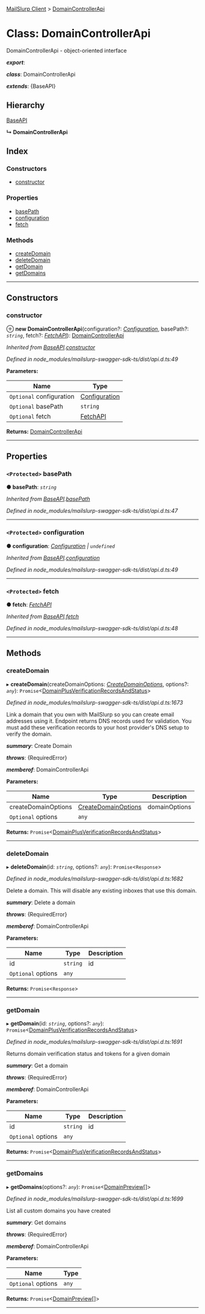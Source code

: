 [MailSlurp Client](../README.md) > [DomainControllerApi](../classes/domaincontrollerapi.md)

# Class: DomainControllerApi

DomainControllerApi - object-oriented interface

*__export__*: 

*__class__*: DomainControllerApi

*__extends__*: {BaseAPI}

## Hierarchy

 [BaseAPI](baseapi.md)

**↳ DomainControllerApi**

## Index

### Constructors

* [constructor](domaincontrollerapi.md#constructor)

### Properties

* [basePath](domaincontrollerapi.md#basepath)
* [configuration](domaincontrollerapi.md#configuration)
* [fetch](domaincontrollerapi.md#fetch)

### Methods

* [createDomain](domaincontrollerapi.md#createdomain)
* [deleteDomain](domaincontrollerapi.md#deletedomain)
* [getDomain](domaincontrollerapi.md#getdomain)
* [getDomains](domaincontrollerapi.md#getdomains)

---

## Constructors

<a id="constructor"></a>

###  constructor

⊕ **new DomainControllerApi**(configuration?: *[Configuration](configuration.md)*, basePath?: *`string`*, fetch?: *[FetchAPI](../interfaces/fetchapi.md)*): [DomainControllerApi](domaincontrollerapi.md)

*Inherited from [BaseAPI](baseapi.md).[constructor](baseapi.md#constructor)*

*Defined in node_modules/mailslurp-swagger-sdk-ts/dist/api.d.ts:49*

**Parameters:**

| Name | Type |
| ------ | ------ |
| `Optional` configuration | [Configuration](configuration.md) |
| `Optional` basePath | `string` |
| `Optional` fetch | [FetchAPI](../interfaces/fetchapi.md) |

**Returns:** [DomainControllerApi](domaincontrollerapi.md)

___

## Properties

<a id="basepath"></a>

### `<Protected>` basePath

**● basePath**: *`string`*

*Inherited from [BaseAPI](baseapi.md).[basePath](baseapi.md#basepath)*

*Defined in node_modules/mailslurp-swagger-sdk-ts/dist/api.d.ts:47*

___
<a id="configuration"></a>

### `<Protected>` configuration

**● configuration**: *[Configuration](configuration.md) \| `undefined`*

*Inherited from [BaseAPI](baseapi.md).[configuration](baseapi.md#configuration)*

*Defined in node_modules/mailslurp-swagger-sdk-ts/dist/api.d.ts:49*

___
<a id="fetch"></a>

### `<Protected>` fetch

**● fetch**: *[FetchAPI](../interfaces/fetchapi.md)*

*Inherited from [BaseAPI](baseapi.md).[fetch](baseapi.md#fetch)*

*Defined in node_modules/mailslurp-swagger-sdk-ts/dist/api.d.ts:48*

___

## Methods

<a id="createdomain"></a>

###  createDomain

▸ **createDomain**(createDomainOptions: *[CreateDomainOptions](../interfaces/createdomainoptions.md)*, options?: *`any`*): `Promise`<[DomainPlusVerificationRecordsAndStatus](../interfaces/domainplusverificationrecordsandstatus.md)>

*Defined in node_modules/mailslurp-swagger-sdk-ts/dist/api.d.ts:1673*

Link a domain that you own with MailSlurp so you can create email addresses using it. Endpoint returns DNS records used for validation. You must add these verification records to your host provider's DNS setup to verify the domain.

*__summary__*: Create Domain

*__throws__*: {RequiredError}

*__memberof__*: DomainControllerApi

**Parameters:**

| Name | Type | Description |
| ------ | ------ | ------ |
| createDomainOptions | [CreateDomainOptions](../interfaces/createdomainoptions.md) |  domainOptions |
| `Optional` options | `any` |

**Returns:** `Promise`<[DomainPlusVerificationRecordsAndStatus](../interfaces/domainplusverificationrecordsandstatus.md)>

___
<a id="deletedomain"></a>

###  deleteDomain

▸ **deleteDomain**(id: *`string`*, options?: *`any`*): `Promise`<`Response`>

*Defined in node_modules/mailslurp-swagger-sdk-ts/dist/api.d.ts:1682*

Delete a domain. This will disable any existing inboxes that use this domain.

*__summary__*: Delete a domain

*__throws__*: {RequiredError}

*__memberof__*: DomainControllerApi

**Parameters:**

| Name | Type | Description |
| ------ | ------ | ------ |
| id | `string` |  id |
| `Optional` options | `any` |

**Returns:** `Promise`<`Response`>

___
<a id="getdomain"></a>

###  getDomain

▸ **getDomain**(id: *`string`*, options?: *`any`*): `Promise`<[DomainPlusVerificationRecordsAndStatus](../interfaces/domainplusverificationrecordsandstatus.md)>

*Defined in node_modules/mailslurp-swagger-sdk-ts/dist/api.d.ts:1691*

Returns domain verification status and tokens for a given domain

*__summary__*: Get a domain

*__throws__*: {RequiredError}

*__memberof__*: DomainControllerApi

**Parameters:**

| Name | Type | Description |
| ------ | ------ | ------ |
| id | `string` |  id |
| `Optional` options | `any` |

**Returns:** `Promise`<[DomainPlusVerificationRecordsAndStatus](../interfaces/domainplusverificationrecordsandstatus.md)>

___
<a id="getdomains"></a>

###  getDomains

▸ **getDomains**(options?: *`any`*): `Promise`<[DomainPreview](../interfaces/domainpreview.md)[]>

*Defined in node_modules/mailslurp-swagger-sdk-ts/dist/api.d.ts:1699*

List all custom domains you have created

*__summary__*: Get domains

*__throws__*: {RequiredError}

*__memberof__*: DomainControllerApi

**Parameters:**

| Name | Type |
| ------ | ------ |
| `Optional` options | `any` |

**Returns:** `Promise`<[DomainPreview](../interfaces/domainpreview.md)[]>

___


